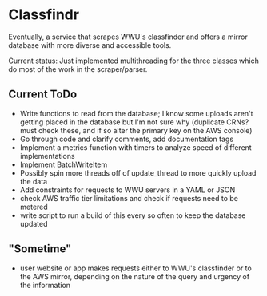 # Classfindr

Eventually, a service that scrapes WWU's classfinder and offers a mirror database with more diverse and accessible tools.

Current status: Just implemented multithreading for the three classes which do most of the work in the scraper/parser.

## Current ToDo
- Write functions to read from the database; I know some uploads aren't getting placed in the database but I'm not sure why (duplicate CRNs? must check these, and if so alter the primary key on the AWS console)
- Go through code and clarify comments, add documentation tags
- Implement a metrics function with timers to analyze speed of different implementations
- Implement BatchWriteItem
- Possibly spin more threads off of update_thread to more quickly upload the data 
- Add constraints for requests to WWU servers in a YAML or JSON
- check AWS traffic tier limitations and check if requests need to be metered
- write script to run a build of this every so often to keep the database updated

## "Sometime"
- user website or app makes requests either to WWU's classfinder or to the AWS mirror, depending on the nature of the query and urgency of the information
